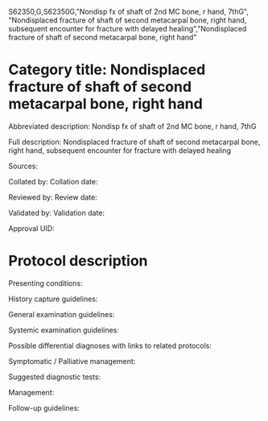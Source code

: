 S62350,G,S62350G,"Nondisp fx of shaft of 2nd MC bone, r hand, 7thG", "Nondisplaced fracture of shaft of second metacarpal bone, right hand, subsequent encounter for fracture with delayed healing","Nondisplaced fracture of shaft of second metacarpal bone, right hand"
# Category title: Nondisplaced fracture of shaft of second metacarpal bone, right hand

Abbreviated description: Nondisp fx of shaft of 2nd MC bone, r hand, 7thG

Full description: Nondisplaced fracture of shaft of second metacarpal bone, right hand, subsequent encounter for fracture with delayed healing

Sources:

Collated by:
Collation date:

Reviewed by:
Review date:

Validated by:
Validation date:

Approval UID:

# Protocol description

Presenting conditions:

History capture guidelines:

General examination guidelines:

Systemic examination guidelines:

Possible differential diagnoses with links to related protocols:

Symptomatic / Palliative management:

Suggested diagnostic tests:

Management:

Follow-up guidelines:
